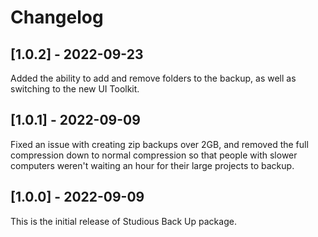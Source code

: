# Changelog
## [1.0.2] - 2022-09-23

Added the ability to add and remove folders to the backup, as well as switching to the new UI Toolkit.

## [1.0.1] - 2022-09-09

Fixed an issue with creating zip backups over 2GB, and removed the full compression down to normal compression so that people with slower computers weren't waiting an hour for their large projects to backup.


## [1.0.0] - 2022-09-09

This is the initial release of Studious Back Up package.

